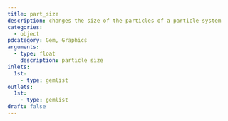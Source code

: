 ```yaml
---
title: part_size
description: changes the size of the particles of a particle-system
categories:
  - object
pdcategory: Gem, Graphics
arguments:
  - type: float
    description: particle size
inlets:
  1st:
    - type: gemlist
outlets:
  1st:
    - type: gemlist
draft: false
---
```

